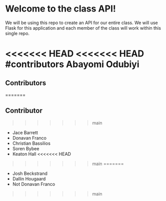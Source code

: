# Welcome to the class API!

We will be using this repo to create an API for our entire class. We will use Flask for this application and each member of the class will work within this single repo.

<<<<<<< HEAD
<<<<<<< HEAD
#contributors
Abayomi Odubiyi 
=======
## Contributors
=======
## Contributor
>>>>>>> main

* Jace Barrett
* Donavan Franco
* Christian Bassilios
* Soren Bybee
* Keaton Hall
<<<<<<< HEAD
>>>>>>> main
=======
* Josh Beckstrand
* Dallin Hougaard
* Not Donavan Franco
>>>>>>> main
